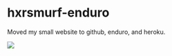 # hxrsmurf-enduro


Moved my small website to github, enduro, and heroku.

![](https://s3-eu-west-1.amazonaws.com/enduro.website/direct_uploads/1484647615_made_with_enduro.png)
